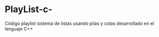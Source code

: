 # PlayList-c-
Código playlist sistema de listas usando pilas y colas desarrollado en el lenguaje C++
